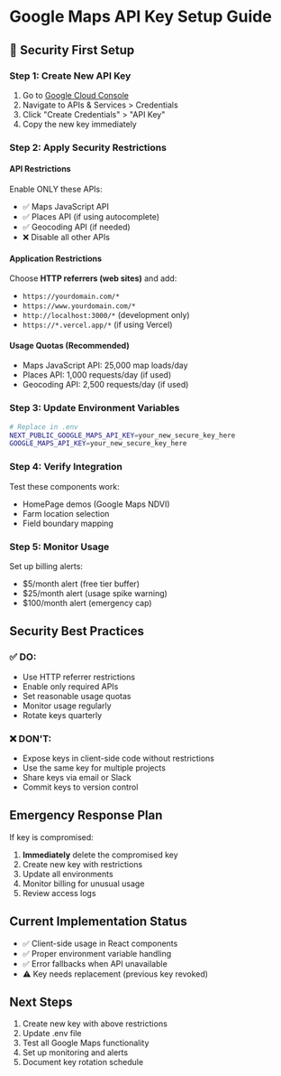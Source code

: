 # Google Maps API Key Setup Guide

## 🚨 Security First Setup

### Step 1: Create New API Key
1. Go to [Google Cloud Console](https://console.cloud.google.com/)
2. Navigate to APIs & Services > Credentials
3. Click "Create Credentials" > "API Key"
4. Copy the new key immediately

### Step 2: Apply Security Restrictions

#### API Restrictions
Enable ONLY these APIs:
- ✅ Maps JavaScript API
- ✅ Places API (if using autocomplete)
- ✅ Geocoding API (if needed)
- ❌ Disable all other APIs

#### Application Restrictions
Choose **HTTP referrers (web sites)** and add:
- `https://yourdomain.com/*`
- `https://www.yourdomain.com/*`
- `http://localhost:3000/*` (development only)
- `https://*.vercel.app/*` (if using Vercel)

#### Usage Quotas (Recommended)
- Maps JavaScript API: 25,000 map loads/day
- Places API: 1,000 requests/day (if used)
- Geocoding API: 2,500 requests/day (if used)

### Step 3: Update Environment Variables

```bash
# Replace in .env
NEXT_PUBLIC_GOOGLE_MAPS_API_KEY=your_new_secure_key_here
GOOGLE_MAPS_API_KEY=your_new_secure_key_here
```

### Step 4: Verify Integration

Test these components work:
- HomePage demos (Google Maps NDVI)
- Farm location selection
- Field boundary mapping

### Step 5: Monitor Usage

Set up billing alerts:
- $5/month alert (free tier buffer)
- $25/month alert (usage spike warning)
- $100/month alert (emergency cap)

## Security Best Practices

### ✅ DO:
- Use HTTP referrer restrictions
- Enable only required APIs
- Set reasonable usage quotas
- Monitor usage regularly
- Rotate keys quarterly

### ❌ DON'T:
- Expose keys in client-side code without restrictions
- Use the same key for multiple projects
- Share keys via email or Slack
- Commit keys to version control

## Emergency Response Plan

If key is compromised:
1. **Immediately** delete the compromised key
2. Create new key with restrictions
3. Update all environments
4. Monitor billing for unusual usage
5. Review access logs

## Current Implementation Status

- ✅ Client-side usage in React components
- ✅ Proper environment variable handling
- ✅ Error fallbacks when API unavailable
- ⚠️ Key needs replacement (previous key revoked)

## Next Steps

1. Create new key with above restrictions
2. Update .env file
3. Test all Google Maps functionality
4. Set up monitoring and alerts
5. Document key rotation schedule